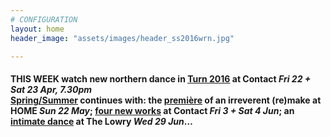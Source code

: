 ```yaml
---
# CONFIGURATION
layout: home
header_image: "assets/images/header_ss2016wrn.jpg"

---
```

#### THIS WEEK watch new northern dance in [Turn 2016](/current/2016-turn) at Contact *Fri 22 + Sat 23 Apr, 7.30pm*<br>[Spring/Summer](/current/2016-springsummer) continues with: the [première](/current/2016-springsummer/redux) of an irreverent (re)make at HOME *Sun 22 May*; [four new works](/current/2016-worksahead) at Contact *Fri 3 + Sat 4 Jun*; an [intimate dance](/current/2016-springsummer/igorandmoreno) at The Lowry *Wed 29 Jun*…
